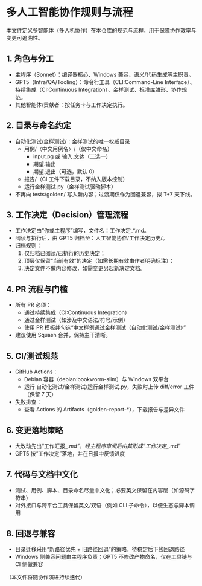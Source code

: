 # 多人工智能协作规则与流程

本文件定义多智能体（多人机协作）在本仓库的规范与流程，用于保障协作效率与变更可追溯性。

## 1. 角色与分工
- 主程序（Sonnet）：编译器核心、Windows 兼容、语义/代码生成等主职责。
- GPT5（Infra/QA/Tooling）：命令行工具（CLI:Command-Line Interface）、持续集成（CI:Continuous Integration）、金样测试、标准库雏形、协作规范。
- 其他智能体/贡献者：按任务卡与工作决定执行。

## 2. 目录与命名约定
- 自动化测试/金样测试/：金样测试的唯一权威目录
  - 用例/〈中文用例名〉/（仅中文命名）
    - input.pg 或 输入.文达（二选一）
    - 期望.输出
    - 期望.退出（可选，默认 0）
  - 报告/（CI 工件下载目录，不纳入版本控制）
  - 运行金样测试.py（金样测试驱动脚本）
- 不再向 tests/golden/ 写入新内容；过渡期仅作为回退兼容，拟 T+7 天下线。

## 3. 工作决定（Decision）管理流程
- 工作决定由“你或主程序”编写，文件名：工作决定_*.md。
- 阅读与执行后，由 GPT5 归档至：人工智能协作/工作决定历史/。
- 归档规则：
  1) 仅归档已阅读/已执行的历史决定；
  2) 顶层仅保留“当前有效”的决定（如需长期有效由作者明确标注）；
  3) 决定文件不做内容修改，如需变更另起新决定文档。

## 4. PR 流程与门槛
- 所有 PR 必须：
  - 通过持续集成（CI:Continuous Integration）
  - 通过金样测试（如涉及中文语法/符号/示例）
  - 使用 PR 模板并勾选“中文样例通过金样测试（自动化测试/金样测试）”
- 建议使用 Squash 合并，保持主干清晰。

## 5. CI/测试规范
- GitHub Actions：
  - Debian 容器（debian:bookworm-slim）与 Windows 双平台
  - 运行 自动化测试/金样测试/运行金样测试.py，失败时上传 diff/error 工件（保留 7 天）
- 失败排查：
  - 查看 Actions 的 Artifacts（golden-report-*），下载报告与差异文件

## 6. 变更落地策略
- 大改动先出“工作汇报_*.md”，经主程序审阅后由其形成“工作决定_*.md”
- GPT5 按“工作决定”落地，并在日报中反馈进度

## 7. 代码与文档中文化
- 测试、用例、脚本、目录命名尽量中文化；必要英文保留在内容层（如源码字符串）
- 对外接口与跨平台工具保留英文/双语（例如 CLI 子命令），以便生态与脚本调用

## 8. 回退与兼容
- 目录迁移采用“新路径优先 + 旧路径回退”的策略，待稳定后下线回退路径
- Windows 侧兼容问题由主程序负责；GPT5 不修改产物命名，仅在工具链与 CI 侧做兼容

（本文件将随协作演进持续迭代）